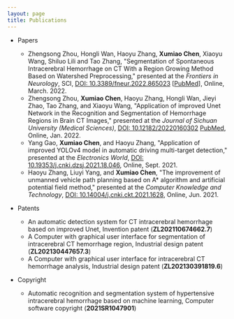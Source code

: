 ```yaml
---
layout: page
title: Publications
---
```


 * Papers
   * Zhengsong Zhou, Hongli Wan, Haoyu Zhang, **Xumiao Chen**, Xiaoyu Wang, Shiluo Lili and Tao Zhang, "Segmentation of Spontaneous Intracerebral Hemorrhage on CT With a Region Growing Method Based on Watershed Preprocessing," presented at the *Frontiers in Neurology*, SCI, [DOI: 10.3389/fneur.2022.865023](https://doi.org/10.3389/fneur.2022.865023) [[PubMed](https://pubmed.ncbi.nlm.nih.gov/35422751)], Online, March. 2022.
   * Zhengsong Zhou, **Xumiao Chen**, Haoyu Zhang, Hongli Wan, Jieyi Zhao, Tao Zhang, and Xiaoyu Wang, "Application of improved Unet Network in the Recognition and Segmentation of Hemorrhage Regions in Brain CT Images," presented at the *Journal of Sichuan University (Medical Sciences)*, [DOI: 10.12182/20220160302](https://doi.org/10.12182/20220160302) [PubMed](https://pubmed.ncbi.nlm.nih.gov/35048610), Online, Jan. 2022.
   * Yang Gao, **Xumiao Chen**, and Haoyu Zhang, "Application of improved YOLOv4 model in automatic driving multi-target detection," presented at the *Electronics World*, [DOI: 10.19353/j.cnki.dzsj.2021.18.046](https://doi.org/10.19353/j.cnki.dzsj.2021.18.046), Online, Sept. 2021.
   * Haoyu Zhang, Liuyi Yang, and **Xumiao Chen**, "The improvement of unmanned vehicle path planning based on A* algorithm and artificial potential field method," presented at the *Computer Knowledge and Technology*, [DOI: 10.14004/j.cnki.ckt.2021.1628](https://doi.org/10.14004/j.cnki.ckt.2021.1628), Online, Jun. 2021.

* Patents
   * An automatic detection system for CT intracerebral hemorrhage based on improved Unet, Invention patent (**ZL202110674662.7**)
   * A Computer with graphical user interface for segmentation of intracerebral CT hemorrhage region, Industrial design patent (**ZL202130447657.3**) 
   * A Computer with graphical user interface for intracerebral CT hemorrhage analysis, Industrial design patent (**ZL202130391819.6**) 

* Copyright
  * Automatic recognition and segmentation system of hypertensive intracerebral hemorrhage based on machine learning, Computer software copyright (**2021SR1047901**)
